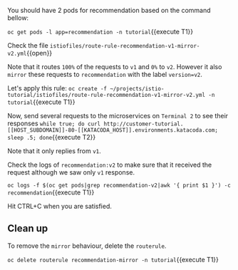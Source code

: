 You should have 2 pods for recommendation based on the command bellow:

`oc get pods -l app=recommendation -n tutorial`{{execute T1}}

Check the file `istiofiles/route-rule-recommendation-v1-mirror-v2.yml`{{open}}

Note that it routes `100%` of the requests to `v1` and `0%` to `v2`. However it also `mirror` these requests to `recommendation` with the label `version=v2`.

Let's apply this rule: `oc create -f ~/projects/istio-tutorial/istiofiles/route-rule-recommendation-v1-mirror-v2.yml -n tutorial`{{execute T1}}

Now, send several requests to the microservices on `Terminal 2` to see their responses
`while true; do curl http://customer-tutorial.[[HOST_SUBDOMAIN]]-80-[[KATACODA_HOST]].environments.katacoda.com; sleep .5; done`{{execute T2}}

Note that it only replies from `v1`.

Check the logs of `recommendation:v2` to make sure that it received the request although we saw only `v1` response.

`oc logs -f $(oc get pods|grep recommendation-v2|awk '{ print $1 }') -c recommendation`{{execute T1}}

Hit CTRL+C when you are satisfied.

## Clean up

To remove the `mirror` behaviour, delete the `routerule`.

`oc delete routerule recommendation-mirror -n tutorial`{{execute T1}}